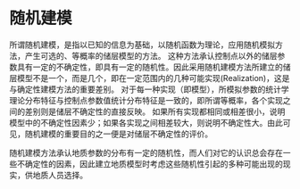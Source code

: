 # 随机建模
所谓随机建模，是指以已知的信息为基础，以随机函数为理论，应用随机模拟方法，产生可选的、等概率的储层模型的方法。
这种方法承认控制点以外的储层参数具有一定的不确定性，即具有一定的随机性。因此采用随机建模方法所建立的储层模型不是一个，而是几个，即在一定范围内的几种可能实现(Realization)，这是与确定性建模方法的重要差别。
对于每一种实现（即模型），所模拟参数的统计学理论分布特征与控制点参数值统计分布特征是一致的，即所谓等概率，各个实现之间的差别则是储层不确定性的直接反映。
如果所有实现都相同或相差很小，说明模型中的不确定性因素少；如果各实现之间相差较大，则说明不确定性大。由此可见，随机建模的重要目的之一便是对储层不确定性的评价。

随机建模方法承认地质参数的分布有一定的随机性，而人们对它的认识总会存在一些不确定性的因素，因此建立地质模型时考虑这些随机性引起的多种可能出现的现实，供地质人员选择。
